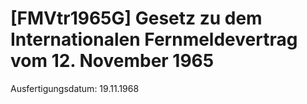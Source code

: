 # [FMVtr1965G] Gesetz zu dem Internationalen Fernmeldevertrag vom 12. November 1965

Ausfertigungsdatum: 19.11.1968

 